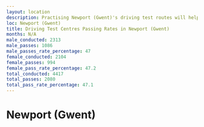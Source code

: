 ```yaml
---
layout: location
description: Practising Newport (Gwent)'s driving test routes will help you become more confident in your gear-changing abilities.
loc: Newport (Gwent)
title: Driving Test Centres Passing Rates in Newport (Gwent)
months: N/A
male_conducted: 2313
male_passes: 1086
male_passes_rate_percentage: 47
female_conducted: 2104
female_passes: 994
female_pass_rate_percentage: 47.2
total_conducted: 4417
total_passes: 2080
total_pass_rate_percentage: 47.1
---
```


# Newport (Gwent)
